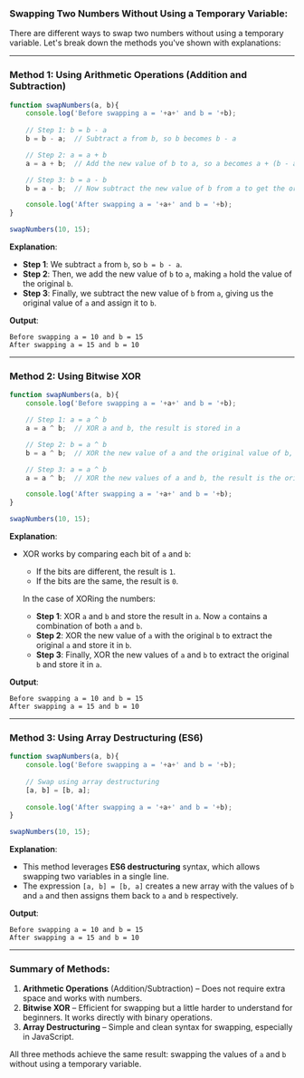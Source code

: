 ### Swapping Two Numbers Without Using a Temporary Variable:

There are different ways to swap two numbers without using a temporary variable. Let's break down the methods you've shown with explanations:

---

### **Method 1: Using Arithmetic Operations (Addition and Subtraction)**

```javascript
function swapNumbers(a, b){
    console.log('Before swapping a = '+a+' and b = '+b);
    
    // Step 1: b = b - a
    b = b - a;  // Subtract a from b, so b becomes b - a

    // Step 2: a = a + b
    a = a + b;  // Add the new value of b to a, so a becomes a + (b - a) which is the original value of b

    // Step 3: b = a - b
    b = a - b;  // Now subtract the new value of b from a to get the original value of a, and assign it to b

    console.log('After swapping a = '+a+' and b = '+b);
}

swapNumbers(10, 15);
```

**Explanation**:
- **Step 1**: We subtract `a` from `b`, so `b = b - a`.
- **Step 2**: Then, we add the new value of `b` to `a`, making `a` hold the value of the original `b`.
- **Step 3**: Finally, we subtract the new value of `b` from `a`, giving us the original value of `a` and assign it to `b`.

**Output**:
```
Before swapping a = 10 and b = 15
After swapping a = 15 and b = 10
```

---

### **Method 2: Using Bitwise XOR**

```javascript
function swapNumbers(a, b){
    console.log('Before swapping a = '+a+' and b = '+b);

    // Step 1: a = a ^ b
    a = a ^ b;  // XOR a and b, the result is stored in a

    // Step 2: b = a ^ b
    b = a ^ b;  // XOR the new value of a and the original value of b, the result is the original value of a

    // Step 3: a = a ^ b
    a = a ^ b;  // XOR the new values of a and b, the result is the original value of b

    console.log('After swapping a = '+a+' and b = '+b);
}

swapNumbers(10, 15);
```

**Explanation**:
- XOR works by comparing each bit of `a` and `b`:
  - If the bits are different, the result is `1`.
  - If the bits are the same, the result is `0`.
  
  In the case of XORing the numbers:
  
  - **Step 1**: XOR `a` and `b` and store the result in `a`. Now `a` contains a combination of both `a` and `b`.
  - **Step 2**: XOR the new value of `a` with the original `b` to extract the original `a` and store it in `b`.
  - **Step 3**: Finally, XOR the new values of `a` and `b` to extract the original `b` and store it in `a`.

**Output**:
```
Before swapping a = 10 and b = 15
After swapping a = 15 and b = 10
```

---

### **Method 3: Using Array Destructuring (ES6)**

```javascript
function swapNumbers(a, b){
    console.log('Before swapping a = '+a+' and b = '+b);
    
    // Swap using array destructuring
    [a, b] = [b, a];
    
    console.log('After swapping a = '+a+' and b = '+b);
}

swapNumbers(10, 15);
```

**Explanation**:
- This method leverages **ES6 destructuring** syntax, which allows swapping two variables in a single line.
- The expression `[a, b] = [b, a]` creates a new array with the values of `b` and `a` and then assigns them back to `a` and `b` respectively.

**Output**:
```
Before swapping a = 10 and b = 15
After swapping a = 15 and b = 10
```

---

### Summary of Methods:

1. **Arithmetic Operations** (Addition/Subtraction) – Does not require extra space and works with numbers.
2. **Bitwise XOR** – Efficient for swapping but a little harder to understand for beginners. It works directly with binary operations.
3. **Array Destructuring** – Simple and clean syntax for swapping, especially in JavaScript.

All three methods achieve the same result: swapping the values of `a` and `b` without using a temporary variable.

